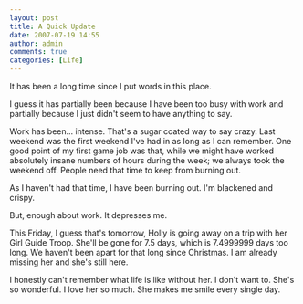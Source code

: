 ```yaml
---
layout: post
title: A Quick Update
date: 2007-07-19 14:55
author: admin
comments: true
categories: [Life]
---
```

It has been a long time since I put words in this place.

I guess it has partially been because I have been too busy with work and partially because I just didn't seem to have anything to say.

Work has been... intense.  That's a sugar coated way to say crazy.  Last weekend was the first weekend I've had in as long as I can remember.  One good point of my first game job was that, while we might have worked absolutely insane numbers of hours during the week; we always took the weekend off.  People need that time to keep from burning out.

As I haven't had that time, I have been burning out.  I'm blackened and crispy.

But, enough about work.  It depresses me.

This Friday, I guess that's tomorrow, Holly is going away on a trip with her Girl Guide Troop.  She'll be gone for 7.5 days, which is 7.4999999 days too long.  We haven't been apart for that long since Christmas.  I am already missing her and she's still here.

I honestly can't remember what life is like without her.  I don't want to.  She's so wonderful.  I love her so much.  She makes me smile every single day.
